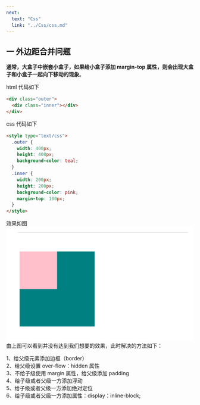 ```yaml
---
next:
  text: "Css"
  link: "../Css/css.md"
---
```


## 一 外边距合并问题

**通常，大盒子中嵌套小盒子，如果给小盒子添加 margin-top 属性，则会出现大盒子和小盒子一起向下移动的现象**。

html 代码如下

```html
<div class="outer">
  <div class="inner"></div>
</div>
```

css 代码如下

```html
<style type="text/css">
  .outer {
    width: 400px;
    height: 400px;
    background-color: teal;
  }
  .inner {
    width: 200px;
    height: 200px;
    background-color: pink;
    margin-top: 100px;
  }
</style>
```

效果如图<br />![image.png](https://github.com/mufeiyu-ayu/onlineImg/blob/master/1.png?raw=true)<br />由上图可以看到并没有达到我们想要的效果，此时解决的方法如下：

1、给父级元素添加边框（border）<br/>
2、给父级设置 over-flow：hidden 属性<br/>
3、不给子级使用 margin 属性，给父级添加 padding<br/>
4、给子级或者父级一方添加浮动<br/>
5、给子级或者父级一方添加绝对定位<br/>
6、给子级或者父级一方添加属性：display：inline-block;

